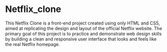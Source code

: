 # Netflix_clone
This Netflix Clone is a front-end project created using only HTML and CSS, aimed at replicating the design and layout of the official Netflix website. The primary goal of this project is to practice and demonstrate web design skills by building a clean and responsive user interface that looks and feels like the real Netflix homepage.
